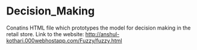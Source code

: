 # Decision_Making
Conatins HTML file which prototypes the model for decision making in the retail store.
Link to the website:
http://anshul-kothari.000webhostapp.com/Fuzzy/fuzzy.html
